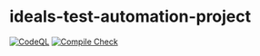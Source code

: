 # ideals-test-automation-project

[![CodeQL](https://github.com/lion17s/ideals-test-automation-project/actions/workflows/codeql-analysis.yml/badge.svg?branch=main)](https://github.com/lion17s/ideals-test-automation-project/actions/workflows/codeql-analysis.yml)
[![Compile Check](https://github.com/lion17s/ideals-test-automation-project/actions/workflows/compile-check.yml/badge.svg?branch=main)](https://github.com/lion17s/ideals-test-automation-project/actions/workflows/compile-check.yml)
